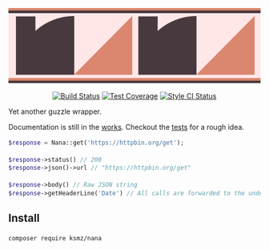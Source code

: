 <p align="center"><img src="https://raw.githubusercontent.com/matical/nana/master/nana.png"></p>
<p align="center">
    <a href="https://travis-ci.org/matical/nana"><img src="https://img.shields.io/travis/matical/nana.svg?style=flat-square" alt="Build Status" title="Build Status"></a>
    <a href="https://coveralls.io/github/matical/nana?branch=master"><img src="https://img.shields.io/coveralls/github/matical/nana/master.svg?style=flat-square" alt="Test Coverage" title="Test Coverage"></a>
    <a href="https://github.styleci.io/repos/134165946"><img src="https://github.styleci.io/repos/134165946/shield?branch=master" alt="Style CI Status" title="Style CI Status"></a>
</p>

Yet another guzzle wrapper.

Documentation is still in the [works](https://github.com/matical/nana/wiki). Checkout the [tests](https://github.com/matical/nana/tree/master/Tests) for a rough idea.

```php
$response = Nana::get('https://httpbin.org/get');

$response->status() // 200
$response->json()->url // "https://httpbin.org/get"

$response->body() // Raw JSON string
$response->getHeaderLine('Date') // All calls are forwarded to the underlying PSR-7/Guzzle Response instance
```

## Install
`composer require ksmz/nana`